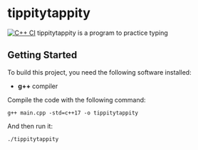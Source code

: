 # tippitytappity
[![C++ CI](https://github.com/Jonathan-phan-804/tippitytappity/actions/workflows/actions.yml/badge.svg)](https://github.com/Jonathan-phan-804/tippitytappity/actions/workflows/actions.yml)
tippitytappity is a program to practice typing

## Getting Started

To build this project, you need the following software installed:
 * **g++** compiler

Compile the code with the following command:

`g++ main.cpp -std=c++17 -o tippitytappity`

And then run it:

`./tippitytappity`
